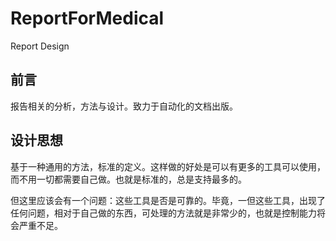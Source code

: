 ReportForMedical
================

Report Design

前言
-----------------
报告相关的分析，方法与设计。致力于自动化的文档出版。

设计思想
------------------
基于一种通用的方法，标准的定义。这样做的好处是可以有更多的工具可以使用，而不用一切都需要自己做。也就是标准的，总是支持最多的。

但这里应该会有一个问题：这些工具是否是可靠的。毕竟，一但这些工具，出现了任何问题，相对于自己做的东西，可处理的方法就是非常少的，也就是控制能力将会严重不足。



